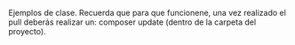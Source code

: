 Ejemplos de clase.
Recuerda que para que funcionene, una vez realizado el pull deberás realizar un: composer update (dentro de la carpeta del proyecto).

